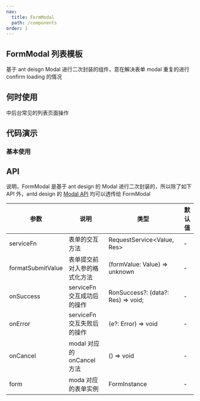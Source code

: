 ```yaml
---
nav:
  title: FormModal
  path: /components
order: 1
---
```


## FormModal 列表模板

基于 ant deisgn Modal 进行二次封装的组件，意在解决表单 modal 重复的进行 confirm loading 的情况

## 何时使用

中后台常见的列表页面操作

## 代码演示

### 基本使用

<code src="../demos/FormModalDemo1.tsx"  title="简单的使用,展示可能会报错，请直接copy代码在您的项目中食用"></code>

## API

说明，FormModal 是基于 ant design 的 Modal 进行二次封装的，所以除了如下 API 外，antd design 的 [Modal API](https://ant-design.gitee.io/components/modal-cn/#API) 均可以透传给 FormModal

| 参数              | 说明                         | 类型                               | 默认值 |
| ----------------- | ---------------------------- | ---------------------------------- | ------ |
| serviceFn         | 表单的交互方法               | RequestService<Value, Res>         | -      |
| formatSubmitValue | 表单提交前对入参的格式化方法 | (formValue: Value) => unknown      | -      |
| onSuccess         | serviceFn 交互成功后的操作   | RonSuccess?: (data?: Res) => void; | -      |
| onError           | serviceFn 交互失败后的操作   | (e?: Error) => void                | -      |
| onCancel          | modal 对应的 onCancel 方法   | () => void                         | -      |
| form              | moda 对应的表单实例          | FormInstance                       | -      |
